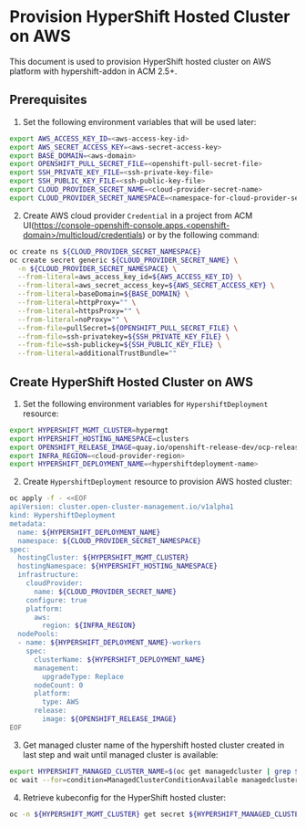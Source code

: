 # Provision HyperShift Hosted Cluster on AWS

This document is used to provision HyperShift hosted cluster on AWS platform with hypershift-addon in ACM 2.5+.

## Prerequisites

1. Set the following environment variables that will be used later:

```bash
export AWS_ACCESS_KEY_ID=<aws-access-key-id>
export AWS_SECRET_ACCESS_KEY=<aws-secret-access-key>
export BASE_DOMAIN=<aws-domain>
export OPENSHIFT_PULL_SECRET_FILE=<openshift-pull-secret-file>
export SSH_PRIVATE_KEY_FILE=<ssh-private-key-file>
export SSH_PUBLIC_KEY_FILE=<ssh-public-key-file>
export CLOUD_PROVIDER_SECRET_NAME=<cloud-provider-secret-name>
export CLOUD_PROVIDER_SECRET_NAMESPACE=<namespace-for-cloud-provider-secret>
```

2. Create AWS cloud provider `Credential` in a project from ACM UI(https://console-openshift-console.apps.<openshift-domain>/multicloud/credentials) or by the following command:

```bash
oc create ns ${CLOUD_PROVIDER_SECRET_NAMESPACE}
oc create secret generic ${CLOUD_PROVIDER_SECRET_NAME} \
  -n ${CLOUD_PROVIDER_SECRET_NAMESPACE} \
  --from-literal=aws_access_key_id=${AWS_ACCESS_KEY_ID} \
  --from-literal=aws_secret_access_key=${AWS_SECRET_ACCESS_KEY} \
  --from-literal=baseDomain=${BASE_DOMAIN} \
  --from-literal=httpProxy="" \
  --from-literal=httpsProxy="" \
  --from-literal=noProxy="" \
  --from-file=pullSecret=${OPENSHIFT_PULL_SECRET_FILE} \
  --from-file=ssh-privatekey=${SSH_PRIVATE_KEY_FILE} \
  --from-file=ssh-publickey=${SSH_PUBLIC_KEY_FILE} \
  --from-literal=additionalTrustBundle=""
```

## Create HyperShift Hosted Cluster on AWS

1. Set the following environment variables for `HypershiftDeployment` resource:

```bash
export HYPERSHIFT_MGMT_CLUSTER=hypermgt
export HYPERSHIFT_HOSTING_NAMESPACE=clusters
export OPENSHIFT_RELEASE_IMAGE=quay.io/openshift-release-dev/ocp-release:4.10.15-x86_64
export INFRA_REGION=<cloud-provider-region>
export HYPERSHIFT_DEPLOYMENT_NAME=<hypershiftdeployment-name>
```

2. Create `HypershiftDeployment` resource to provision AWS hosted cluster:

```bash
oc apply -f - <<EOF
apiVersion: cluster.open-cluster-management.io/v1alpha1
kind: HypershiftDeployment
metadata:
  name: ${HYPERSHIFT_DEPLOYMENT_NAME}
  namespace: ${CLOUD_PROVIDER_SECRET_NAMESPACE}
spec:
  hostingCluster: ${HYPERSHIFT_MGMT_CLUSTER}
  hostingNamespace: ${HYPERSHIFT_HOSTING_NAMESPACE}
  infrastructure:
    cloudProvider:
      name: ${CLOUD_PROVIDER_SECRET_NAME}
    configure: true
    platform:
      aws:
        region: ${INFRA_REGION}
  nodePools:
  - name: ${HYPERSHIFT_DEPLOYMENT_NAME}-workers
    spec:
      clusterName: ${HYPERSHIFT_DEPLOYMENT_NAME}
      management:
        upgradeType: Replace
      nodeCount: 0
      platform:
        type: AWS
      release:
        image: ${OPENSHIFT_RELEASE_IMAGE}
EOF
```

3. Get managed cluster name of the hypershift hosted cluster created in last step and wait until managed cluster is available:

```bash
export HYPERSHIFT_MANAGED_CLUSTER_NAME=$(oc get managedcluster | grep ${HYPERSHIFT_DEPLOYMENT_NAME} | awk '{print $1}')
oc wait --for=condition=ManagedClusterConditionAvailable managedcluster/${HYPERSHIFT_MANAGED_CLUSTER_NAME} --timeout=600s
```

4. Retrieve kubeconfig for the HyperShift hosted cluster:

```bash
oc -n ${HYPERSHIFT_MGMT_CLUSTER} get secret ${HYPERSHIFT_MANAGED_CLUSTER_NAME}-admin-kubeconfig -o jsonpath="{.data.kubeconfig}" | base64 -d
```
